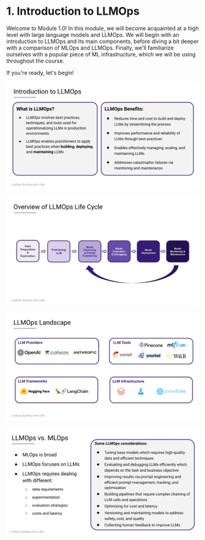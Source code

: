 # 1. Introduction to LLMOps

Welcome to Module 1.0! In this module, we will become acquainted at a high level with large language models and LLMOps. We will begin with an introduction to LLMOps and its main components, before diving a bit deeper with a comparison of MLOps and LLMOps. Finally, we'll familiarize ourselves with a popular piece of ML infrastructure, which we will be using throughout the course.

If you're ready, let's begin!

![](/01_into_to_llmops/images/intro_llmops.png)

![](/01_into_to_llmops/images/lifecycle.png)

![](/01_into_to_llmops/images/landscape.png)

![](/01_into_to_llmops/images/versus_mlops.png)